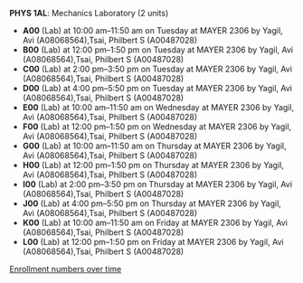 **PHYS 1AL**: Mechanics Laboratory (2 units)

- **A00** (Lab) at 10:00 am–11:50 am on Tuesday at MAYER 2306 by Yagil, Avi (A08068564),Tsai, Philbert S (A00487028)
- **B00** (Lab) at 12:00 pm–1:50 pm on Tuesday at MAYER 2306 by Yagil, Avi (A08068564),Tsai, Philbert S (A00487028)
- **C00** (Lab) at 2:00 pm–3:50 pm on Tuesday at MAYER 2306 by Yagil, Avi (A08068564),Tsai, Philbert S (A00487028)
- **D00** (Lab) at 4:00 pm–5:50 pm on Tuesday at MAYER 2306 by Yagil, Avi (A08068564),Tsai, Philbert S (A00487028)
- **E00** (Lab) at 10:00 am–11:50 am on Wednesday at MAYER 2306 by Yagil, Avi (A08068564),Tsai, Philbert S (A00487028)
- **F00** (Lab) at 12:00 pm–1:50 pm on Wednesday at MAYER 2306 by Yagil, Avi (A08068564),Tsai, Philbert S (A00487028)
- **G00** (Lab) at 10:00 am–11:50 am on Thursday at MAYER 2306 by Yagil, Avi (A08068564),Tsai, Philbert S (A00487028)
- **H00** (Lab) at 12:00 pm–1:50 pm on Thursday at MAYER 2306 by Yagil, Avi (A08068564),Tsai, Philbert S (A00487028)
- **I00** (Lab) at 2:00 pm–3:50 pm on Thursday at MAYER 2306 by Yagil, Avi (A08068564),Tsai, Philbert S (A00487028)
- **J00** (Lab) at 4:00 pm–5:50 pm on Thursday at MAYER 2306 by Yagil, Avi (A08068564),Tsai, Philbert S (A00487028)
- **K00** (Lab) at 10:00 am–11:50 am on Friday at MAYER 2306 by Yagil, Avi (A08068564),Tsai, Philbert S (A00487028)
- **L00** (Lab) at 12:00 pm–1:50 pm on Friday at MAYER 2306 by Yagil, Avi (A08068564),Tsai, Philbert S (A00487028)

[Enrollment numbers over time](./PHYS1AL.tsv)
